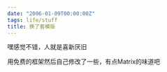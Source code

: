 ```yaml
---
date: "2006-01-09T00:00:00Z"
tags: life/stuff
title: 换了套模版
---
```


嘿感觉不错，人就是喜新厌旧

用免费的框架然后自己修改了一些，有点Matrix的味道吧

